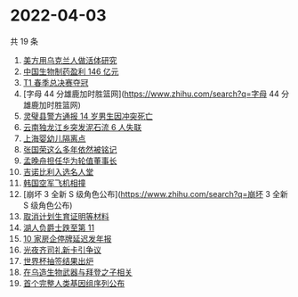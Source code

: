 # 2022-04-03

共 19 条

<!-- BEGIN -->
<!-- 最后更新时间 Sun Apr 03 2022 06:13:52 GMT+0800 (China Standard Time) -->

1. [美方用乌克兰人做活体研究](https://www.zhihu.com/search?q=美方活体研究)
1. [中国生物制药盈利 146 亿元](https://www.zhihu.com/search?q=中国生物制药)
1. [T1 春季总决赛夺冠](https://www.zhihu.com/search?q=t1)
1. [字母 44 分雄鹿加时胜篮网](https://www.zhihu.com/search?q=字母 44 分雄鹿加时胜篮网)
1. [灵璧县警方通报 14 岁男生因冲突死亡](https://www.zhihu.com/search?q=灵璧渔沟中学事件)
1. [云南独龙江乡突发泥石流 6 人失联](https://www.zhihu.com/search?q=云南突发泥石流)
1. [上海婴幼儿隔离点](https://www.zhihu.com/search?q=婴幼儿隔离点)
1. [张国荣这么多年依然被铭记](https://www.zhihu.com/search?q=张国荣)
1. [孟晚舟担任华为轮值董事长](https://www.zhihu.com/search?q=孟晚舟担任华为轮值董事长)
1. [吉诺比利入选名人堂](https://www.zhihu.com/search?q=吉诺比利入选名人堂)
1. [韩国空军飞机相撞](https://www.zhihu.com/search?q=韩国空军飞机相撞)
1. [崩坏 3 全新 S 级角色公布](https://www.zhihu.com/search?q=崩坏 3 全新 S 级角色公布)
1. [取消计划生育证明等材料](https://www.zhihu.com/search?q=取消计划生育证明等材料)
1. [湖人负爵士跌至第 11](https://www.zhihu.com/search?q=湖人不敌爵士)
1. [10 家房企停牌延迟发年报](https://www.zhihu.com/search?q=房企停牌)
1. [光夜齐司礼新卡引争议](https://www.zhihu.com/search?q=光夜齐司礼新卡引争议)
1. [世界杯抽签结果出炉](https://www.zhihu.com/search?q=世界杯抽签)
1. [在乌造生物武器与拜登之子相关](https://www.zhihu.com/search?q=拜登之子)
1. [首个完整人类基因组序列公布](https://www.zhihu.com/search?q=首个完整人类基因组序列公布)

<!-- END -->
